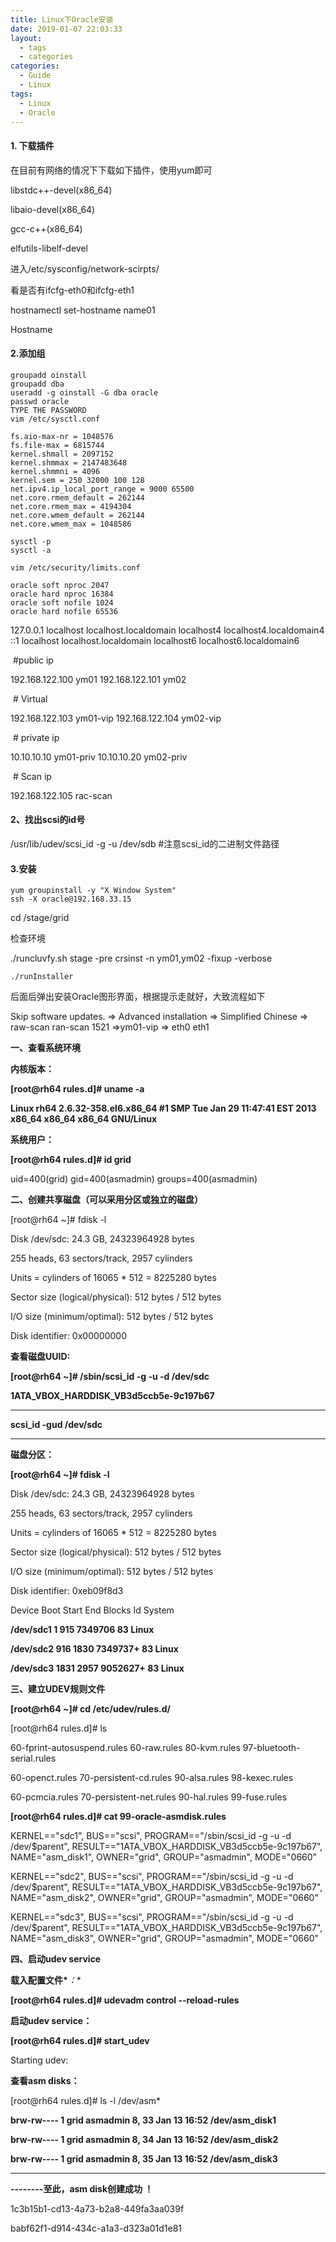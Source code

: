 ```yaml
---
title: Linux下Oracle安装
date: 2019-01-07 22:03:33
layout: 
  - tags
  - categories
categories:
  - Guide
  - Linux
tags: 
  - Linux
  - Oracle
---
```




#### 1. 下载插件

在目前有网络的情况下下载如下插件，使用yum即可

libstdc++-devel(x86_64)

 libaio-devel(x86_64)

 gcc-c++(x86_64) 

elfutils-libelf-devel



进入/etc/sysconfig/network-scirpts/

看是否有ifcfg-eth0和ifcfg-eth1



hostnamectl set-hostname name01

Hostname



#### 2.添加组

```
groupadd oinstall
groupadd dba
useradd -g oinstall -G dba oracle
passwd oracle
TYPE THE PASSWORD
vim /etc/sysctl.conf
```



```
fs.aio-max-nr = 1048576
fs.file-max = 6815744
kernel.shmall = 2097152
kernel.shmmax = 2147483648
kernel.shmmni = 4096
kernel.sem = 250 32000 100 128
net.ipv4.ip_local_port_range = 9000 65500
net.core.rmem_default = 262144
net.core.rmem_max = 4194304
net.core.wmem_default = 262144
net.core.wmem_max = 1048586
```



```
sysctl -p
sysctl -a
```



```
vim /etc/security/limits.conf
```



```
oracle soft nproc 2047
oracle hard nproc 16384
oracle soft nofile 1024
oracle hard nofile 65536
```



127.0.0.1   localhost localhost.localdomain localhost4 localhost4.localdomain4 ::1         localhost localhost.localdomain localhost6 localhost6.localdomain6



​    \#public ip

192.168.122.100  ym01 192.168.122.101  ym02

​    # Virtual

192.168.122.103  ym01-vip 192.168.122.104  ym02-vip

​    # private ip 

10.10.10.10 ym01-priv 10.10.10.20  ym02-priv

​    # Scan ip

192.168.122.105 rac-scan



#### 2、找出scsi的id号

/usr/lib/udev/scsi_id -g -u /dev/sdb #注意scsi_id的二进制文件路径

#### 3.安装

```
yum groupinstall -y "X Window System"
ssh -X oracle@192.168.33.15
```

cd /stage/grid



检查环境



./runcluvfy.sh stage -pre crsinst -n ym01,ym02 -fixup -verbose





```
./runInstaller
```

后面后弹出安装Oracle图形界面，根据提示走就好，大致流程如下



Skip software updates. => Advanced installation => Simplified Chinese => raw-scan ran-scan 1521 =>ym01-vip => eth0 eth1





**一、查看系统环境**

**内核版本：**

**[root@rh64 rules.d]# uname -a**

**Linux rh64 2.6.32-358.el6.x86_64 #1 SMP Tue Jan 29 11:47:41 EST 2013 x86_64 x86_64 x86_64 GNU/Linux**

**系统用户：**

**[root@rh64 rules.d]# id grid**

uid=400(grid) gid=400(asmadmin) groups=400(asmadmin)



**二、创建共享磁盘（可以采用分区或独立的磁盘）**

[root@rh64 ~]# fdisk -l

Disk /dev/sdc: 24.3 GB, 24323964928 bytes

255 heads, 63 sectors/track, 2957 cylinders

Units = cylinders of 16065 * 512 = 8225280 bytes

Sector size (logical/physical): 512 bytes / 512 bytes

I/O size (minimum/optimal): 512 bytes / 512 bytes

Disk identifier: 0x00000000

**查看磁盘UUID:**

**[root@rh64 ~]# /sbin/scsi_id -g -u -d /dev/sdc**

**1ATA_VBOX_HARDDISK_VB3d5ccb5e-9c197b67**

** **

**scsi_id -gud /dev/sdc**

** **

**磁盘分区：**

**[root@rh64 ~]# fdisk -l**

Disk /dev/sdc: 24.3 GB, 24323964928 bytes

255 heads, 63 sectors/track, 2957 cylinders

Units = cylinders of 16065 * 512 = 8225280 bytes

Sector size (logical/physical): 512 bytes / 512 bytes

I/O size (minimum/optimal): 512 bytes / 512 bytes

Disk identifier: 0xeb09f8d3

 Device Boot   Start     End   Blocks  Id System

**/dev/sdc1        1     915   7349706  83 Linux**

**/dev/sdc2       916    1830   7349737+ 83 Linux**

**/dev/sdc3      1831    2957   9052627+ 83 Linux**

**三、建立UDEV规则文件**

**[root@rh64 ~]# cd /etc/udev/rules.d/**

[root@rh64 rules.d]# ls

60-fprint-autosuspend.rules 60-raw.rules       80-kvm.rules  97-bluetooth-serial.rules

60-openct.rules       70-persistent-cd.rules  90-alsa.rules 98-kexec.rules

60-pcmcia.rules       70-persistent-net.rules 90-hal.rules  99-fuse.rules

**[root@rh64 rules.d]# cat 99-oracle-asmdisk.rules**

KERNEL=="sdc1", BUS=="scsi", PROGRAM=="/sbin/scsi_id -g -u -d /dev/$parent", RESULT=="1ATA_VBOX_HARDDISK_VB3d5ccb5e-9c197b67", NAME="asm_disk1", OWNER="grid", GROUP="asmadmin", MODE="0660"

KERNEL=="sdc2", BUS=="scsi", PROGRAM=="/sbin/scsi_id -g -u -d /dev/$parent", RESULT=="1ATA_VBOX_HARDDISK_VB3d5ccb5e-9c197b67", NAME="asm_disk2", OWNER="grid", GROUP="asmadmin", MODE="0660"

KERNEL=="sdc3", BUS=="scsi", PROGRAM=="/sbin/scsi_id -g -u -d /dev/$parent", RESULT=="1ATA_VBOX_HARDDISK_VB3d5ccb5e-9c197b67", NAME="asm_disk3", OWNER="grid", GROUP="asmadmin", MODE="0660"



**四、启动udev service**

**载入配置文件\****：**

**[root@rh64 rules.d]# udevadm control --reload-rules**

**启动udev service：**

**[root@rh64 rules.d]# start_udev**

Starting udev:

**查看asm disks：**

[root@rh64 rules.d]# ls -l /dev/asm*

**brw-rw---- 1 grid asmadmin 8, 33 Jan 13 16:52 /dev/asm_disk1**

**brw-rw---- 1 grid asmadmin 8, 34 Jan 13 16:52 /dev/asm_disk2**

**brw-rw---- 1 grid asmadmin 8, 35 Jan 13 16:52 /dev/asm_disk3**

** **

**--------至此，asm disk创建成功 ！**

1c3b15b1-cd13-4a73-b2a8-449fa3aa039f

babf62f1-d914-434c-a1a3-d323a01d1e81